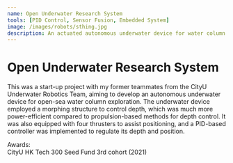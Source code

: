 ```yaml
---
name: Open Underwater Research System
tools: [PID Control, Sensor Fusion, Embedded System]
image: /images/robots/sthing.jpg
description: An actuated autonomous underwater device for water column exploration
---
```


# Open Underwater Research System

This was a start-up project with my former teammates from the CityU Underwater Robotics Team, aiming to develop an autonomous underwater device for open-sea water column exploration. The underwater device employed a morphing structure to control depth, which was much more power-efficient compared to propulsion-based methods for depth control. It was also equipped with four thrusters to assist positioning, and a PID-based controller was implemented to regulate its depth and position.

Awards:\
CityU HK Tech 300 Seed Fund 3rd cohort (2021)